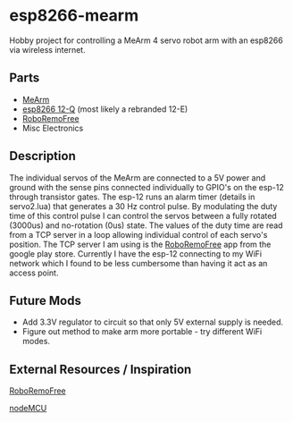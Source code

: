 # esp8266-mearm
Hobby project for controlling a MeArm 4 servo robot arm with an esp8266 via wireless internet. 

## Parts
* [MeArm](http://www.mearm.com/)
* [esp8266 12-Q](http://www.microcenter.com/product/455955/ESP8266_Based_WiFI_Module_V2_-_FCC-CE) (most likely a rebranded 12-E) 
* [RoboRemoFree](http://www.roboremo.com/)
* Misc Electronics

## Description
The individual servos of the MeArm are connected to a 5V power and ground with the sense pins connected individually to GPIO's on the esp-12 through transistor gates. The esp-12 runs an alarm timer (details in servo2.lua) that generates a 30 Hz control pulse. By modulating the duty time of this control pulse I can control the servos between a fully rotated (3000us) and no-rotation (0us) state. The values of the duty time are read from a TCP server in a loop allowing individual control of each servo's position. The TCP server I am using is the [RoboRemoFree](http://www.roboremo.com/) app from the google play store. Currently I have the esp-12 connecting to my WiFi network which I found to be less cumbersome than having it act as an access point.

## Future Mods
* Add 3.3V regulator to circuit so that only 5V external supply is needed. 
* Figure out method to make arm more portable - try different WiFi modes. 

## External Resources / Inspiration
[RoboRemoFree](http://www.roboremo.com/)

[nodeMCU](http://nodemcu.com/index_en.html)

